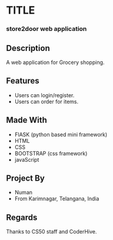 # TITLE 

### store2door web application

## Description

A web application for Grocery shopping.

## Features

* Users can login/register.
* Users can order for items.

## Made With 

* FlASK (python based mini framework)
* HTML
* CSS
* BOOTSTRAP (css framework)
* javaScript

## Project By

* Numan
* From Karimnagar, Telangana, India

## Regards

Thanks to CS50 staff and CoderHive.
